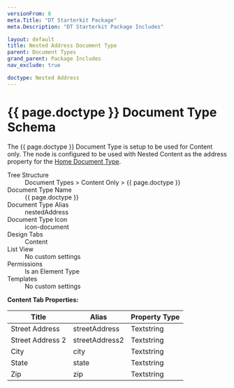 ```yaml
---
versionFrom: 8
meta.Title: "DT Starterkit Package"
meta.Description: "DT Starterkit Package Includes"

layout: default
title: Nested Address Document Type
parent: Document Types
grand_parent: Package Includes
nav_exclude: true

doctype: Nested Address
---
```


# {{ page.doctype }} Document Type Schema

The {{ page.doctype }} Document Type is setup to be used for Content only. The node is configured to be used with Nested Content as the address property for the [Home Document Type](Doctype-Home-Schema.md).

<dl>
    <dt>Tree Structure</dt> <dd>Document Types > Content Only > {{ page.doctype }}</dd>
    <dt>Document Type Name</dt> <dd>{{ page.doctype }}</dd>
    <dt>Document Type Alias</dt> <dd>nestedAddress</dd>
    <dt>Document Type Icon</dt> <dd>icon-document</dd>
    <dt>Design Tabs</dt> <dd>Content</dd>
    <dt>List View</dt> <dd>No custom settings</dd>
    <dt>Permissions</dt> <dd>Is an Element Type</dd>
    <dt>Templates</dt> <dd>No custom settings</dd>
</dl>

**Content Tab Properties:**

| Title | Alias | Property Type |
|-------|-------|---------------|
| Street Address | streetAddress | Textstring |
| Street Address 2 | streetAddress2 | Textstring |
| City | city | Textstring |
| State | state | Textstring |
| Zip | zip | Textstring |